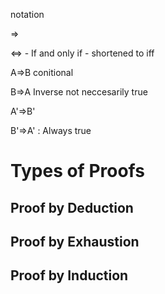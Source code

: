 notation

⇒

⇔ - If and only if - shortened to iff

A⇒B conitional

B⇒A Inverse not neccesarily true

A'⇒B' 

B'⇒A' : Always true


# Types of Proofs
 
## Proof by Deduction

## Proof by Exhaustion

## Proof by Induction